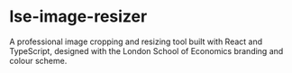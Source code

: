 # lse-image-resizer
A professional image cropping and resizing tool built with React and TypeScript, designed with the London School of Economics branding and colour scheme.
